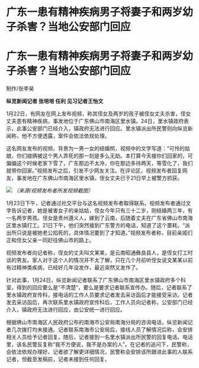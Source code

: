# 广东一患有精神疾病男子将妻子和两岁幼子杀害？当地公安部门回应

# 广东一患有精神疾病男子将妻子和两岁幼子杀害？当地公安部门回应

制作/张李昊

**纵览新闻记者 张培培 任利 见习记者王怡文**

1月22日，有网友在网上发布视频，称其侄女及两岁的孩子被侄女丈夫杀害，侄女丈夫患有精神疾病，事发地位于广东佛山市南海区里水镇。24日，里水镇政府表示，此事公安部门已经介入，镇政府无法进行回应。里水镇派出所民警则向纵览新闻称，他不方便透露，案件会依法依规处理。

这名网友发布的视频，背景为一男一女的结婚照，视频中的文字写道：“可怜的姑娘，你们娘俩被这个男人弄死的那一刻是多么无助。本打算今天接你们回家的，可偏偏这个时候老家下雪了，广东那边不太冷，你在那边多待两天，等雪化了，我们就带你回家。”视频发布之后，引发不少网友关注。在评论区，视频发布者回复网友，事发地在广东佛山市南海区里水镇，侄女丈夫已于21日早上被警方抓获。

![](https://inews.gtimg.com/om_bt/Ota6Ahr85Mr6nBEmXKSuJ8j-fGeun4RH1DzCFHlKIMohcAA/1000)
_（来源/视频发布者所发视频截图）_

1月23日下午，记者通过社交平台与这名视频发布者取得联系。视频发布者通过文字告诉记者，她是被害女子的亲姑姑，侄女今年只有三十二岁，刚结婚两三年，有一名两岁男孩。侄女是贵州遵义人，嫁到了云南，后随着丈夫在广东省佛山市南海区里水镇打工。21日下午，他们突然接到广东警方的电话，知道了这个噩耗。“派出所只说是被她老公掐死的，具体情况要到了才知道。”视频发布者称，目前亲戚们正和侄女父亲一同赶往佛山市的路上。

视频发布者向记者称，侄女的丈夫叫文某某，是云南昭通彝良县人，是侄女打工时谈的男友。家人对于这个人的情况并不太了解，只在几个月前听侄女说文某某以前有过精神类疾病，已经好几年没发作，最近突然又发作了。

针对此事，1月24日，纵览新闻记者联系了广东佛山市南海区里水镇政府多个科室，得到的回应要么是“不清楚”，要么是要求记者联系宣传办。随后，记者联系了里水镇政府宣传科，接电话的工作人员要求记者发去采访函后才能接受采访。记者发去采访函后，再次联系里水镇政府宣传科后，工作人员向记者称，公安部门已经介入，镇政府无法进行回应，由公安统一进行回应。

根据佛山市南海区人民政府公布的南海市公安局南海分局的咨询电话，纵览新闻记者几次拨打均未接通。记者联系南海市公安局后，接线人员了解情况后称，会安排相关人员给予记者回复。随后，记者接到一名里水镇派出所民警的回复电话。电话里，该名民警反复称“我不方便说，我不是办案的人”。在记者的追问下，民警称，会依法依规办理好。记者欲了解更详细情况，民警称会安排该所跟进此事的人联系记者，但截至发稿前，记者未接到任何回复。

